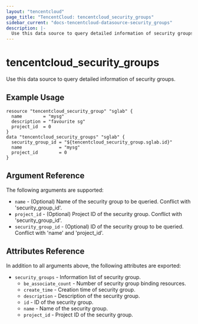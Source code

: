 ```yaml
---
layout: "tencentcloud"
page_title: "TencentCloud: tencentcloud_security_groups"
sidebar_current: "docs-tencentcloud-datasource-security_groups"
description: |-
  Use this data source to query detailed information of security groups.
---
```


# tencentcloud_security_groups

Use this data source to query detailed information of security groups.

## Example Usage

```hcl
resource "tencentcloud_security_group" "sglab" {
  name        = "mysg"
  description = "favourite sg"
  project_id  = 0
}
data "tencentcloud_security_groups" "sglab" {
  security_group_id = "${tencentcloud_security_group.sglab.id}"
  name              = "mysg"
  project_id        = 0
}
```

## Argument Reference

The following arguments are supported:

* `name` - (Optional) Name of the security group to be queried. Conflict with 'security_group_id'.
* `project_id` - (Optional) Project ID of the security group. Conflict with 'security_group_id'.
* `security_group_id` - (Optional) ID of the security group to be queried. Conflict with 'name' and 'project_id'.

## Attributes Reference

In addition to all arguments above, the following attributes are exported:

* `security_groups` - Information list of security group.
  * `be_associate_count` - Number of security group binding resources.
  * `create_time` - Creation time of security group.
  * `description` - Description of the security group.
  * `id` - ID of the security group.
  * `name` - Name of the security group.
  * `project_id` - Project ID of the security group.


